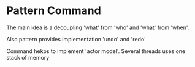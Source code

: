 # Pattern Command

The main idea is a decoupling 'what' from 'who' and 'what' from 'when'.

Also pattern provides implementation 'undo' and 'redo'

Command hekps to implement 'actor model'. Several threads uses one stack of memory